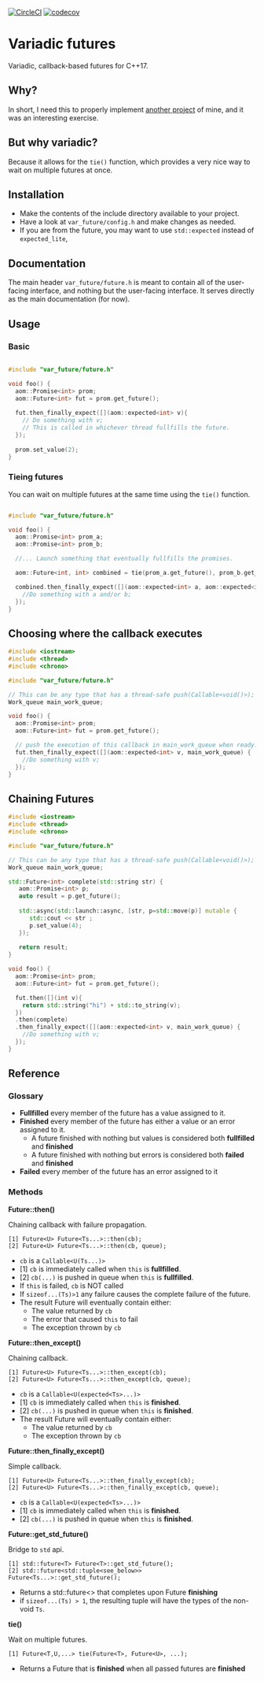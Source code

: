 [![CircleCI](https://circleci.com/gh/FrancoisChabot/variadic_future.svg?style=svg)](https://circleci.com/gh/FrancoisChabot/variadic_future)
[![codecov](https://codecov.io/gh/FrancoisChabot/variadic_future/branch/master/graph/badge.svg)](https://codecov.io/gh/FrancoisChabot/variadic_future)

# Variadic futures

Variadic, callback-based futures for C++17.

## Why?

In short, I need this to properly implement [another project](https://github.com/FrancoisChabot/easy_grpc) of mine, and it was an interesting exercise.

## But why variadic?

Because it allows for the `tie()` function, which provides a very nice way to wait on multiple futures at once.

## Installation

* Make the contents of the include directory available to your project.
* Have a look at `var_future/config.h` and make changes as needed.
* If you are from the future, you may want to use `std::expected` instead of `expected_lite`,

## Documentation

The main header `var_future/future.h` is meant to contain all of the user-facing interface, and nothing but the user-facing interface. It serves directly as the main documentation (for now).

## Usage

### Basic

```cpp

#include "var_future/future.h"

void foo() {
  aom::Promise<int> prom;
  aom::Future<int> fut = prom.get_future();
  
  fut.then_finally_expect([](aom::expected<int> v){
    // Do something with v;
    // This is called in whichever thread fullfills the future.
  });
  
  prom.set_value(2);
}
```


### Tieing futures

You can wait on multiple futures at the same time using the `tie()` function.

```cpp

#include "var_future/future.h"

void foo() {
  aom::Promise<int> prom_a;
  aom::Promise<int> prom_b;

  //... Launch something that eventually fullfills the promises.

  aom::Future<int, int> combined = tie(prom_a.get_future(), prom_b.get_future());

  combined.then_finally_expect([](aom::expected<int> a, aom::expected<int> b){
    //Do something with a and/or b;
  });
}
```

## Choosing where the callback executes

```cpp
#include <iostream>
#include <thread>
#include <chrono>

#include "var_future/future.h"

// This can be any type that has a thread-safe push(Callable<void()>); method
Work_queue main_work_queue;

void foo() {
  aom::Promise<int> prom;
  aom::Future<int> fut = prom.get_future();

  // push the execution of this callback in main_work_queue when ready.
  fut.then_finally_expect([](aom::expected<int> v, main_work_queue) {
    //Do something with v;
  });
}
```

## Chaining Futures

```cpp
#include <iostream>
#include <thread>
#include <chrono>

#include "var_future/future.h"

// This can be any type that has a thread-safe push(Callable<void()>); method
Work_queue main_work_queue;

std::Future<int> complete(std::string str) {
   aom::Promise<int> p;
   auto result = p.get_future();
   
   std::async(std::launch::async, [str, p=std::move(p)] mutable { 
      std::cout << str ;
      p.set_value(4); 
   });
   
   return result;
}

void foo() {
  aom::Promise<int> prom;
  aom::Future<int> fut = prom.get_future();

  fut.then([](int v){
    return std::string("hi") + std::to_string(v);
  })
  .then(complete)
  .then_finally_expect([](aom::expected<int> v, main_work_queue) {
    //Do something with v;
  });
}
```

## Reference

### Glossary

* **Fullfilled** every member of the future has a value assigned to it.
* **Finished** every member of the future has either a value or an error assigned to it.
  * A future finished with nothing but values is considered both **fullfilled** and **finished**
  * A future finished with nothing but errors is considered both **failed** and **finished**
* **Failed** every member of the future has an error assigned to it

### Methods

**Future::then()**

Chaining callback with failure propagation.
```
[1] Future<U> Future<Ts...>::then(cb);
[2] Future<U> Future<Ts...>::then(cb, queue);
```
* `cb` is a `Callable<U(Ts...)>`
* [1] `cb` is immediately called when `this` is **fullfilled**.
* [2] `cb(...)` is pushed in queue when `this` is **fullfilled**.
* If `this` is failed, `cb` is NOT called
* If `sizeof...(Ts)>1` any failure causes the complete failure of the future.  
* The result Future will eventually contain either:
  * The value returned by `cb`
  * The error that caused `this` to fail
  * The exception thrown by `cb`

**Future::then_except()**

Chaining callback.
```
[1] Future<U> Future<Ts...>::then_except(cb);
[2] Future<U> Future<Ts...>::then_except(cb, queue);
```

* `cb` is a `Callable<U(expected<Ts>...)>`
* [1] `cb` is immediately called when `this` is **finished**.
* [2] `cb(...)` is pushed in queue when `this` is **finished**.
* The result Future will eventually contain either:
  * The value returned by `cb`
  * The exception thrown by `cb`

**Future::then_finally_except()**

Simple callback.
```
[1] Future<U> Future<Ts...>::then_finally_except(cb);
[2] Future<U> Future<Ts...>::then_finally_except(cb, queue);
```
* `cb` is a `Callable<U(expected<Ts>...)>`
* [1] `cb` is immediately called when `this` is **finished**.
* [2] `cb(...)` is pushed in queue when `this` is **finished**.

**Future::get_std_future()**

Bridge to `std` api.
```
[1] std::future<T> Future<T>::get_std_future();
[2] std::future<std::tuple<see_below>> Future<Ts...>::get_std_future();
```

* Returns a std::future<> that completes upon Future **finishing**
* if `sizeof...(Ts) > 1`, the resulting tuple will have the types of the non-void `Ts`.

**tie()**

Wait on multiple futures.
```
[1] Future<T,U,...> tie(Future<T>, Future<U>, ...);
```
* Returns a Future that is **finished** when all passed futures are **finished**
